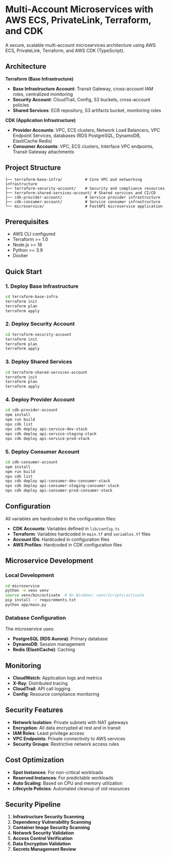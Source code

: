 # Multi-Account Microservices with AWS ECS, PrivateLink, Terraform, and CDK

A secure, scalable multi-account microservices architecture using AWS ECS, PrivateLink, Terraform, and AWS CDK (TypeScript).

## Architecture

**Terraform (Base Infrastructure)**
- **Base Infrastructure Account**: Transit Gateway, cross-account IAM roles, centralized monitoring
- **Security Account**: CloudTrail, Config, S3 buckets, cross-account policies
- **Shared Services**: ECR repository, S3 artifacts bucket, monitoring roles

**CDK (Application Infrastructure)**
- **Provider Accounts**: VPC, ECS clusters, Network Load Balancers, VPC Endpoint Services, databases (RDS PostgreSQL, DynamoDB, ElastiCache Redis)
- **Consumer Accounts**: VPC, ECS clusters, Interface VPC endpoints, Transit Gateway attachments

## Project Structure

```
├── terraform-base-infra/          # Core VPC and networking infrastructure
├── terraform-security-account/    # Security and compliance resources
├── terraform-shared-services-account/ # Shared services and CI/CD
├── cdk-provider-account/          # Service provider infrastructure
├── cdk-consumer-account/          # Service consumer infrastructure
└── microservice/                  # FastAPI microservice application
```

## Prerequisites

- AWS CLI configured
- Terraform >= 1.0
- Node.js >= 18
- Python >= 3.9
- Docker

## Quick Start

### 1. Deploy Base Infrastructure

```bash
cd terraform-base-infra
terraform init
terraform plan
terraform apply
```

### 2. Deploy Security Account

```bash
cd terraform-security-account
terraform init
terraform plan
terraform apply
```

### 3. Deploy Shared Services

```bash
cd terraform-shared-services-account
terraform init
terraform plan
terraform apply
```

### 4. Deploy Provider Account

```bash
cd cdk-provider-account
npm install
npm run build
npx cdk list
npx cdk deploy api-service-dev-stack
npx cdk deploy api-service-staging-stack
npx cdk deploy api-service-prod-stack
```

### 5. Deploy Consumer Account

```bash
cd cdk-consumer-account
npm install
npm run build
npx cdk list
npx cdk deploy api-consumer-dev-consumer-stack
npx cdk deploy api-consumer-staging-consumer-stack
npx cdk deploy api-consumer-prod-consumer-stack
```

## Configuration

All variables are hardcoded in the configuration files:

- **CDK Accounts**: Variables defined in `lib/config.ts`
- **Terraform**: Variables hardcoded in `main.tf` and `variables.tf` files
- **Account IDs**: Hardcoded in configuration files
- **AWS Profiles**: Hardcoded in CDK configuration files

## Microservice Development

### Local Development

```bash
cd microservice
python -m venv venv
source venv/bin/activate  # On Windows: venv\Scripts\activate
pip install -r requirements.txt
python app/main.py
```

### Database Configuration

The microservice uses:
- **PostgreSQL (RDS Aurora)**: Primary database
- **DynamoDB**: Session management
- **Redis (ElastiCache)**: Caching

## Monitoring

- **CloudWatch**: Application logs and metrics
- **X-Ray**: Distributed tracing
- **CloudTrail**: API call logging
- **Config**: Resource compliance monitoring


## Security Features

- **Network Isolation**: Private subnets with NAT gateways
- **Encryption**: All data encrypted at rest and in transit
- **IAM Roles**: Least privilege access
- **VPC Endpoints**: Private connectivity to AWS services
- **Security Groups**: Restrictive network access rules

## Cost Optimization

- **Spot Instances**: For non-critical workloads
- **Reserved Instances**: For predictable workloads
- **Auto Scaling**: Based on CPU and memory utilization
- **Lifecycle Policies**: Automated cleanup of old resources

## Security Pipeline

1. **Infrastructure Security Scanning**
2. **Dependency Vulnerability Scanning**
3. **Container Image Security Scanning**
4. **Network Security Validation**
5. **Access Control Verification**
6. **Data Encryption Validation**
7. **Secrets Management Review**

